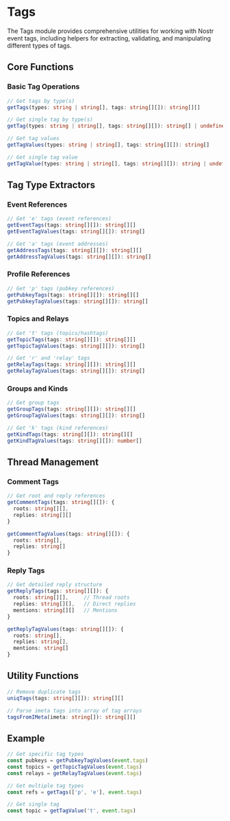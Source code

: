 # Tags

The Tags module provides comprehensive utilities for working with Nostr event tags, including helpers for extracting, validating, and manipulating different types of tags.

## Core Functions

### Basic Tag Operations
```typescript
// Get tags by type(s)
getTags(types: string | string[], tags: string[][]): string[][]

// Get single tag by type(s)
getTag(types: string | string[], tags: string[][]): string[] | undefined

// Get tag values
getTagValues(types: string | string[], tags: string[][]): string[]

// Get single tag value
getTagValue(types: string | string[], tags: string[][]): string | undefined
```

## Tag Type Extractors

### Event References
```typescript
// Get 'e' tags (event references)
getEventTags(tags: string[][]): string[][]
getEventTagValues(tags: string[][]): string[]

// Get 'a' tags (event addresses)
getAddressTags(tags: string[][]): string[][]
getAddressTagValues(tags: string[][]): string[]
```

### Profile References
```typescript
// Get 'p' tags (pubkey references)
getPubkeyTags(tags: string[][]): string[][]
getPubkeyTagValues(tags: string[][]): string[]
```

### Topics and Relays
```typescript
// Get 't' tags (topics/hashtags)
getTopicTags(tags: string[][]): string[][]
getTopicTagValues(tags: string[][]): string[]

// Get 'r' and 'relay' tags
getRelayTags(tags: string[][]): string[][]
getRelayTagValues(tags: string[][]): string[]
```

### Groups and Kinds
```typescript
// Get group tags
getGroupTags(tags: string[][]): string[][]
getGroupTagValues(tags: string[][]): string[]

// Get 'k' tags (kind references)
getKindTags(tags: string[][]): string[][]
getKindTagValues(tags: string[][]): number[]
```

## Thread Management

### Comment Tags
```typescript
// Get root and reply references
getCommentTags(tags: string[][]): {
  roots: string[][],
  replies: string[][]
}

getCommentTagValues(tags: string[][]): {
  roots: string[],
  replies: string[]
}
```

### Reply Tags
```typescript
// Get detailed reply structure
getReplyTags(tags: string[][]): {
  roots: string[][],     // Thread roots
  replies: string[][],   // Direct replies
  mentions: string[][]   // Mentions
}

getReplyTagValues(tags: string[][]): {
  roots: string[],
  replies: string[],
  mentions: string[]
}
```

## Utility Functions

```typescript
// Remove duplicate tags
uniqTags(tags: string[][]): string[][]

// Parse imeta tags into array of tag arrays
tagsFromIMeta(imeta: string[]): string[][]
```

## Example

```typescript
// Get specific tag types
const pubkeys = getPubkeyTagValues(event.tags)
const topics = getTopicTagValues(event.tags)
const relays = getRelayTagValues(event.tags)

// Get multiple tag types
const refs = getTags(['p', 'e'], event.tags)

// Get single tag
const topic = getTagValue('t', event.tags)
```
